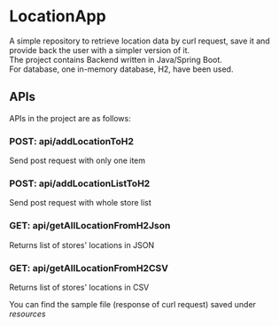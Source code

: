 # LocationApp  

A simple repository to retrieve location data by curl request, save it and provide back the user with a simpler version of it.   
The project contains Backend written in Java/Spring Boot.   
For database, one in-memory database, H2, have been used.

## APIs
APIs in the project are as follows:  

### POST: api/addLocationToH2
Send post request with only one item
### POST: api/addLocationListToH2
Send post request with whole store list

### GET: api/getAllLocationFromH2Json
Returns list of stores' locations in JSON
### GET: api/getAllLocationFromH2CSV
Returns list of stores' locations in CSV

You can find the sample file (response of curl request) saved under *resources*
